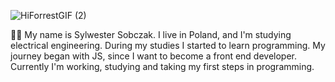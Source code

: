 ![HiForrestGIF (2)](https://user-images.githubusercontent.com/78635631/217573532-4c59da35-acfd-4adb-bca8-8df700b0c23a.gif)

🙋‍♂️   My name is Sylwester Sobczak. I live in Poland, and I'm studying electrical engineering. During my studies I started to learn programming. My journey began with JS, since I want to become a front end developer. Currently I'm working, studying and taking my first steps in programming.


<!--
**Zibi95/Zibi95** is a ✨ _special_ ✨ repository because its `README.md` (this file) appears on your GitHub profile.

Here are some ideas to get you started:

- 🔭 I’m currently working on ...
- 🌱 I’m currently learning ...
- 👯 I’m looking to collaborate on ...
- 🤔 I’m looking for help with ...
- 💬 Ask me about ...
- 📫 How to reach me: ...
- 😄 Pronouns: ...
- ⚡ Fun fact: ...
-->
